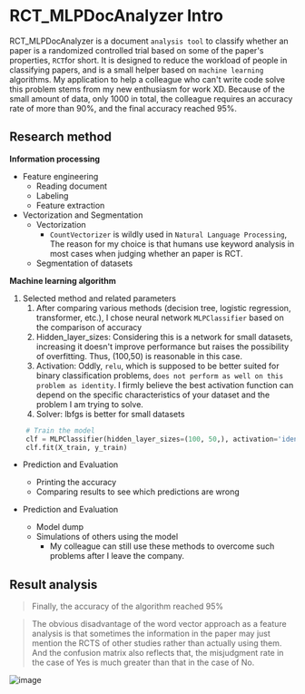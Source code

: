 # RCT_MLPDocAnalyzer Intro

RCT_MLPDocAnalyzer is a document `analysis tool` to classify whether an paper is a randomized controlled trial based on some of the paper's properties, `RCT`for short. It is designed to reduce the workload of people in classifying papers, and is a small helper based on `machine learning` algorithms.
My application to help a colleague who can't write code solve this problem stems from my new enthusiasm for work XD.
Because of the small amount of data, only 1000 in total, the colleague requires an accuracy rate of more than 90%, and the final accuracy reached 95%.

## Research method

**Information processing**

+ Feature engineering
    + Reading document 
    + Labeling
    + Feature extraction
+ Vectorization and Segmentation
    + Vectorization
        + `CountVectorizer` is wildly used in `Natural Language Processing`, The reason for my choice is that humans use keyword analysis in most cases when judging whether an paper is RCT.
    + Segmentation of datasets


**Machine learning algorithm**

1. Selected method and related parameters
    1. After comparing various methods (decision tree, logistic regression, transformer, etc.), I chose neural network `MLPClassifier` based on the comparison of accuracy
    2. Hidden_layer_sizes: Considering this is a network for small datasets, increasing it doesn't improve performance but raises the possibility of overfitting. Thus, (100,50) is reasonable in this case.
    3. Activation: Oddly, `relu`, which is supposed to be better suited for binary classification problems, `does not perform as well on this problem as identity`. I firmly believe the best activation function can depend on the specific characteristics of your dataset and the problem I am trying to solve.
    4. Solver: lbfgs is better for small datasets
``` python
    # Train the model
    clf = MLPClassifier(hidden_layer_sizes=(100, 50,), activation='identity', solver='lbfgs') 
    clf.fit(X_train, y_train)
```


+ Prediction and Evaluation
    + Printing the accuracy
    + Comparing results to see which predictions are wrong

+ Prediction and Evaluation
    + Model dump
    + Simulations of others using the model
        + My colleague can still use these methods to overcome such problems after I leave the company.

## Result analysis

> Finally, the accuracy of the algorithm reached 95%

> The obvious disadvantage of the word vector approach as a feature analysis is that sometimes the information in the paper may just mention the RCTS of other studies rather than actually using them. And the confusion matrix also reflects that, the misjudgment rate in the case of Yes is much greater than that in the case of No.

![image](https://raw.githubusercontent.com/whyBFU/RCT-MLPDocAnalyzer/main/p1.jpg)
